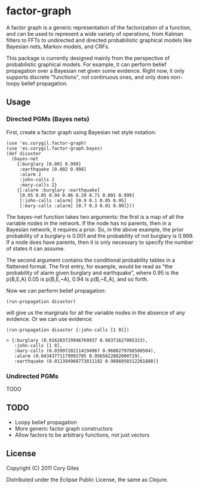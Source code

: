 # factor-graph

A factor graph is a generic representation of the factorization of a
function, and can be used to represent a wide variety of operations,
from Kalman filters to FFTs to undirected and directed probabilistic
graphical models like Bayesian nets, Markov models, and CRFs.

This package is currently designed mainly from the perspective of
probabilistic graphical models. For example, it can perform belief
propagation over a Bayesian net given some evidence. Right now, it
only supports discrete "functions", not continuous ones, and only does
non-loopy belief propagation.

## Usage

### Directed PGMs (Bayes nets)

First, create a factor graph using Bayesian net style notation:

	(use 'es.corygil.factor-graph)
	(use 'es.corygil.factor-graph.bayes)
	(def disaster
	  (bayes-net
	    {:burglary [0.001 0.999]
	     :earthquake [0.002 0.998]
	     :alarm 2
	     :john-calls 2
	     :mary-calls 2}
	    {[:alarm :burglary :earthquake] 
	     [0.95 0.05 0.94 0.06 0.29 0.71 0.001 0.999]
	     [:john-calls :alarm] [0.9 0.1 0.05 0.95]
	     [:mary-calls :alarm] [0.7 0.3 0.01 0.99]}))

The bayes-net function takes two arguments: the first is a map of all
the variable nodes in the network. If the node has no parents, then in
a Bayesian network, it requires a prior. So, in the above example, the
prior probability of a burglary is 0.001 and the probability of not
burglary is 0.999. If a node does have parents, then it is only
necessary to specify the number of states it can assume.

The second argument contains the conditional probability tables in a
flattened format. The first entry, for example, would be read as "the
probability of alarm given burglary and earthquake", where 0.95 is the
p(B,E,A) 0.05 is p(B,E,~A), 0.94 is p(B,~E,A), and so forth.

Now we can perform belief propagation:

	(run-propagation disaster)

will give us the marginals for all the variable nodes in the absence
of any evidence. Or we can use evidence:

	(run-propagation disaster {:john-calls [1 0]})

	> {:burglary (0.016283729946769937 0.98371627005323),
	   :john-calls [1 0],
	   :mary-calls (0.03997202114194967 0.9600279788580504),
	   :alarm (0.04343771179992705 0.9565622882000729),
	   :earthquake (0.011394968773811182 0.9886050312261888)}

### Undirected PGMs

TODO

## TODO

* Loopy belief propagation
* More generic factor graph constructors
* Allow factors to be arbitrary functions, not just vectors

## License

Copyright (C) 2011 Cory Giles

Distributed under the Eclipse Public License, the same as Clojure.
